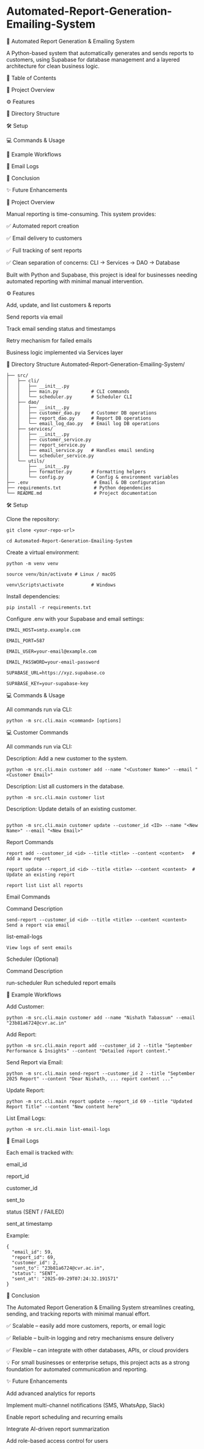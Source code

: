 # Automated-Report-Generation-Emailing-System

🚀 Automated Report Generation & Emailing System

A Python-based system that automatically generates and sends reports to customers, using Supabase for database management and a layered architecture for clean business logic.

📝 Table of Contents

📝 Project Overview

⚙️ Features

📂 Directory Structure

🛠 Setup

💻 Commands & Usage

🚀 Example Workflows

📧 Email Logs

🏁 Conclusion

✨ Future Enhancements




📝 Project Overview

Manual reporting is time-consuming. This system provides:

✅ Automated report creation

✅ Email delivery to customers

✅ Full tracking of sent reports

✅ Clean separation of concerns: CLI → Services → DAO → Database

Built with Python and Supabase, this project is ideal for businesses needing automated reporting with minimal manual intervention.

⚙️ Features

Add, update, and list customers & reports

Send reports via email

Track email sending status and timestamps

Retry mechanism for failed emails

Business logic implemented via Services layer

📂 Directory Structure
Automated-Report-Generation-Emailing-System/
```
├── src/
│   ├── cli/
│   │   ├── __init__.py
│   │   ├── main.py            # CLI commands
│   │   └── scheduler.py       # Scheduler CLI
│   ├── dao/
│   │   ├── __init__.py
│   │   ├── customer_dao.py    # Customer DB operations
│   │   ├── report_dao.py      # Report DB operations
│   │   └── email_log_dao.py   # Email log DB operations
│   ├── services/
│   │   ├── __init__.py
│   │   ├── customer_service.py
│   │   ├── report_service.py
│   │   ├── email_service.py   # Handles email sending
│   │   └── scheduler_service.py
│   └── utils/
│       ├── __init__.py
│       ├── formatter.py       # Formatting helpers
│       └── config.py          # Config & environment variables
├── .env                        # Email & DB configuration
├── requirements.txt            # Python dependencies
└── README.md                   # Project documentation
```
🛠 Setup

Clone the repository:
```
git clone <your-repo-url>

cd Automated-Report-Generation-Emailing-System

```
Create a virtual environment:
```
python -m venv venv

source venv/bin/activate # Linux / macOS

venv\Scripts\activate          # Windows

```
Install dependencies:
```
pip install -r requirements.txt

```
Configure .env with your Supabase and email settings:
```
EMAIL_HOST=smtp.example.com

EMAIL_PORT=587

EMAIL_USER=your-email@example.com

EMAIL_PASSWORD=your-email-password

SUPABASE_URL=https://xyz.supabase.co

SUPABASE_KEY=your-supabase-key
```
💻 Commands & Usage

All commands run via CLI:
```
python -m src.cli.main <command> [options]
```
💻 Customer Commands

All commands run via CLI:

Description: Add a new customer to the system.
```
python -m src.cli.main customer add --name "<Customer Name>" --email "<Customer Email>"
```

Description: List all customers in the database.
```
python -m src.cli.main customer list
```

Description: Update details of an existing customer.
```

python -m src.cli.main customer update --customer_id <ID> --name "<New Name>" --email "<New Email>"
```

Report Commands

```
report add --customer_id <id> --title <title> --content <content>	# Add a new report

report update --report_id <id> --title <title> --content <content>	# Update an existing report

report list	List all reports
```

Email Commands


Command	Description
```
send-report --customer_id <id> --title <title> --content <content> Send a report via email
```
list-email-logs
```
View logs of sent emails
```
Scheduler (Optional)

Command	Description

run-scheduler	                   Run scheduled report emails

🚀 Example Workflows

Add Customer:
```
python -m src.cli.main customer add --name "Nishath Tabassum" --email "23b81a6724@cvr.ac.in"

```
Add Report:
```
python -m src.cli.main report add --customer_id 2 --title "September Performance & Insights" --content "Detailed report content."

```
Send Report via Email:
```
python -m src.cli.main send-report --customer_id 2 --title "September 2025 Report" --content "Dear Nishath, ... report content ..."
```

Update Report:
```
python -m src.cli.main report update --report_id 69 --title "Updated Report Title" --content "New content here"
```

List Email Logs:
```
python -m src.cli.main list-email-logs
```
📧 Email Logs

Each email is tracked with:

email_id

report_id

customer_id

sent_to

status (SENT / FAILED)

sent_at timestamp

Example:
```
{
  "email_id": 59,
  "report_id": 69,
  "customer_id": 2,
  "sent_to": "23b81a6724@cvr.ac.in",
  "status": "SENT",
  "sent_at": "2025-09-29T07:24:32.191571"
}
```
🏁 Conclusion

The Automated Report Generation & Emailing System streamlines creating, sending, and tracking reports with minimal manual effort.

✅ Scalable – easily add more customers, reports, or email logic

✅ Reliable – built-in logging and retry mechanisms ensure delivery

✅ Flexible – can integrate with other databases, APIs, or cloud providers

💡 For small businesses or enterprise setups, this project acts as a strong foundation for automated communication and reporting.

✨ Future Enhancements

Add advanced analytics for reports

Implement multi-channel notifications (SMS, WhatsApp, Slack)

Enable report scheduling and recurring emails

Integrate AI-driven report summarization

Add role-based access control for users

